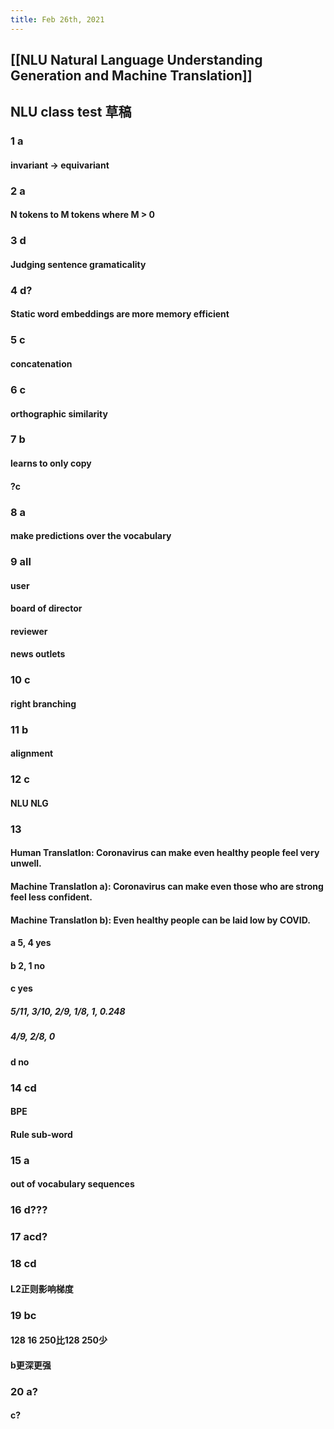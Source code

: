 ```yaml
---
title: Feb 26th, 2021
---
```


## [[NLU Natural Language Understanding Generation and Machine Translation]]
## NLU class test 草稿
### 1 a
#### invariant -> equivariant
### 2 a
#### N tokens to M tokens where M > 0
### 3 d
#### Judging sentence gramaticality
### 4 d?
#### Static word embeddings are more memory efficient
### 5 c
#### concatenation
### 6 c
#### orthographic similarity
### 7 b
#### learns to only copy
#### ?c
### 8 a
#### make predictions over the vocabulary
### 9 all
#### user
#### board of director
#### reviewer
#### news outlets
### 10 c
#### right branching
### 11 b
#### alignment
### 12 c
#### NLU NLG
### 13
#### Human Translatlon: Coronavirus can make even healthy people feel very unwell.
#### Machine Translatlon a): Coronavirus can make even those who are strong feel less confident.
#### Machine Translatlon b): Even healthy people can be laid low by COVID.
#### a 5, 4 yes
#### b 2, 1 no
#### c yes
##### 5/11, 3/10, 2/9, 1/8, 1, 0.248
##### 4/9, 2/8, 0
#### d no
### 14 cd
#### BPE
#### Rule sub-word
### 15 a
#### out of vocabulary sequences
### 16 d???
####
### 17 acd?
####
### 18 cd
#### L2正则影响梯度
####
### 19 bc
#### 128 16 250比128 250少
#### b更深更强
### 20 a?
#### c?
